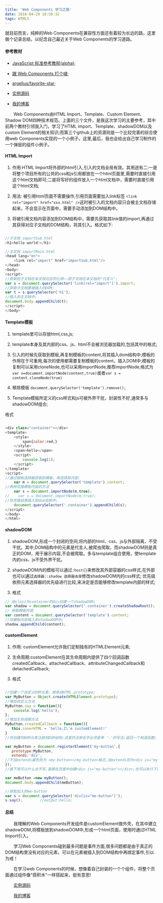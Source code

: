 ```yaml
---
title: 'Web Components 学习之路'
date: 2016-04-29 18:58:32
tags: HTML5
---
```


就目前而言，纯粹的Web Components在兼容性方面还有着较为长远的路，这里做个记录总结，以纪念自己最近关于Web Components的学习道路。

#### 参考教材

* [JavaScript 标准参考教程(alpha)](http://javascript.ruanyifeng.com/htmlapi/webcomponents.html);

* [跟 Web Components 打个啵](https://segmentfault.com/a/1190000002931974);

* [argelius/favorite-star](https://github.com/argelius/favorite-star);

* [实例源码](https://github.com/winterZhao/notes/tree/master/h5/webComponents)

* [我的博客](http://winterzhao.github.io/)


　　Web Components由HTML Import、Template、Custom Element、Shadow DOM四种技术规范。上面的三个文件，是我这次学习的主要参考，其中前两个教材引领我入门，学习了HTML import、Template、shadowDOM以及custom Element的相关知识;而第三个github上的资源则是一个比较完善的综合使用web Components实现的一个小例子。这里,最后，我也会给出自己学习制作的一个弹层的组件小例子。

#### HTML Import

1. 作用:HTML Import将外部的html引入,引入的文档全局有效。其用途有二:一是将整个项目所有的公共的css和js引用都放在一个html页面里,需要时直接引用这个html文档即可;二是将写好的组件放入一个html文档中，需要时直接引用这个html文档;

2. 用法: 被引用html页面不需要操作,引用页面需要加入link标签 `<link rel="import" href="xxx.html" />`这时被引入的文档内容只会被主文档存储起来，不会显示在页面中，需要手动添加到DOM结构中。

3. 将被引用文档内容添加到DOM结构中，需要先获取其link值的import,再通过其获得对应子文档的DOM结构，将其引入。格式如下:

```javascript

//子文档 importSub.html
<h1>hello world!</h1>

//主文档 importMain.html
<head lang="en">
    <link rel="import" href="importSub.html"/>
</head>
<body>
<script>
//获取到子文档在本文档对应的引用——即子文档在本文档的"代言人";
var s = document.querySelector('link[rel="import"]').import;
//获取子文档要被插入的DOM;
var t = s.querySelector('h1');
//插入到主文档中;
document.body.appendChild(t);
</script>
</body>

```

#### Template模板

1. template里可以存放html,css,js;

2. template本身及其内部的css、js、html不会被浏览器加载的,包括其中的格式;

3. 引入的时候先获取到模板,再复制模板的content,将其插入dom结构中;模板的作用在于可重用,每次的使用都需要复制模板的content，插入DOM中;模板的复制可以采用cloneNode,也可以采用importNode,推荐importNode;格式为`var x=document.importNode(content,true)`或者`var x = content.cloneNode(true)`

4. 移除模板 `document.querySelector('template').remove();`

5. Template模板所定义的css样式和js可被外界干扰，封装性不好,通常多与shadowDOM组合;

格式
```javascript

<div class="container"></div>
<template>
    <style>
        span{color:red;}
    </style>
    <span>hello</span>
    <script>
        console.log(1);
    </script>
</template>
<script>
//通过模板选择器获取到模板，再选择其内容;
    var m = document.querySelector('template').content;
//两种克隆模板内容的方法
    var s = document.importNode(m,true);
//    var s = document.importNode(m,true);
//将克隆结果插入到dom结构中;
    document.querySelector('.container').appendChild(s);
</script>
</body>
</html>

```

#### shadowDOM

1. shadowDOM,形成一个封闭的空间;将内部的html、css、js与外部隔离，不受干扰。其中,DOM结构中的元素是代言人,被爬虫爬取，而shadowDOM则是真正的DOM，用于展示内容,不会被爬取。多与template组合使用，使template内的css、js不受外界干扰。

2. shadowDOM内的模板可以通过`:host{}`来修改其外部容器的css样式,在外部也可以通过`选择器::shadow 选择器击穿`修改shadowDOM内的css样式; 优先级依照元素选择器的优先级进行比较,来决定是否能够修改template内部的样式;

3. 格式
```javascript
// 给class为container的div创建一个shadowDOM;
var shadow = document.querySelector('.container').createShadowRoot();
// 获取模板内容
var content = document.querySelector('template').content;
//将模板内容插入到shadowDOM中;
shadow.appendChild(content);
```

#### customElement

1. 作用: customElement允许我们定制独有的HTMLElement元素;

2. 生命周期:customElement在其生命周期内提供了四个回调函数createdCallback、attachedCallback、attributeChangedCallback和detachedCallback;

3. 格式

```javascript

//创建一个自定义DOM元素，继承自HTML.prototype;
var MyButton = Object.create(HTMLElement.prototype);
//增加自定义方法
MyButton.say = function(){
    console.log('hello');
};
//增加生命周期方法
MyButton.createdCallback = function(){
   this.innerHTML = 'hello,I\'m customElement!'
}
//将创建的DOM元素注册到DOM结构;这里的注册名字必须是带 '-'的写法;返回一个构造函数;

var myButton = document.registerElement('my-button',{
   prototype:MyButton,
   extends:'div',
//不加extends属性则为 <my-button></my-button>格式,加extends则为<div is="my-button"></div>格式
});
//接下来可以什么也不写,直接在页面中创建<div is="my-button"></div>;也可以执行下面的方法,自动添加;

var meButton =new myButton();
document.body.appendChild(meButton);

//获取加入的me-button
var s = document.querySelector('div[is="me-button"]');
s.say();        //output:hello;

```

#### 总结

　　我理解的Web Components开发组件是customElement做外壳，在其中建立shadowDOM,将模板放到shadowDOM中,形成一个html页面，使用时通过HTML Import引入。

　　学习Web Components碰到最多问题是事件方面,很多问题都是由于真正的DOM结构里没有对应的元素，可以在元素被插入到DOM结构中再绑定事件,引以为戒！

　　在学习web Components的时候，想像着自己封装的一个个组件，将整个页面通过组件像"搭积木"一样搭起来，挺有意思!

　　[实例源码](https://github.com/winterZhao/notes/tree/master/h5/webComponents)

　　[我的博客](http://winterzhao.github.io/)